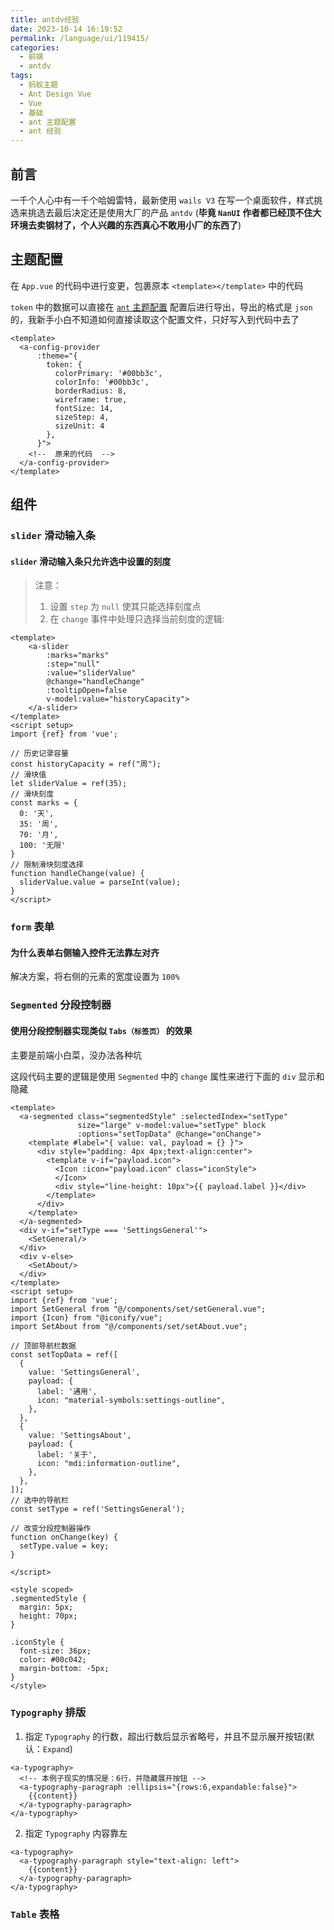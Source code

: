 ```yaml
---
title: antdv经验
date: 2023-10-14 16:19:52
permalink: /language/ui/119415/
categories:
  - 前端
  - antdv
tags:
  - 蚂蚁主题
  - Ant Design Vue
  - Vue
  - 基础
  - ant 主题配置
  - ant 经验
---
```


## 前言

一千个人心中有一千个哈姆雷特，最新使用 `wails V3` 在写一个桌面软件，样式挑选来挑选去最后决定还是使用大厂的产品 `antdv` (**毕竟 `NanUI` 作者都已经顶不住大环境去卖钢材了，个人兴趣的东西真心不敢用小厂的东西了**)

<!-- more -->

<InArticleAdsense
    data-ad-client="ca-pub-1725717718088510"
    data-ad-slot="7426219401">
</InArticleAdsense>

## 主题配置

在 `App.vue` 的代码中进行变更，包裹原本 `<template></template>` 中的代码

`token` 中的数据可以直接在 [`ant` 主题配置](https://antdv.com/theme-editor-cn) 配置后进行导出，导出的格式是 `json` 的，我新手小白不知道如何直接读取这个配置文件，只好写入到代码中去了

``` vue
<template>
  <a-config-provider
      :theme="{
        token: {
          colorPrimary: '#00bb3c',
          colorInfo: '#00bb3c',
          borderRadius: 8,
          wireframe: true,
          fontSize: 14,
          sizeStep: 4,
          sizeUnit: 4
        },
      }">
    <!--  原来的代码  -->
  </a-config-provider>
</template>
```

## 组件

### `slider` 滑动输入条

#### `slider` 滑动输入条只允许选中设置的刻度

> 注意：
> 1. 设置 `step` 为 `null` 使其只能选择刻度点
> 2. 在 `change` 事件中处理只选择当前刻度的逻辑:

``` vue
<template>
    <a-slider
        :marks="marks"
        :step="null"
        :value="sliderValue"
        @change="handleChange"
        :tooltipOpen=false
        v-model:value="historyCapacity">
    </a-slider>
</template>
<script setup>
import {ref} from 'vue';

// 历史记录容量
const historyCapacity = ref("周");
// 滑块值
let sliderValue = ref(35);
// 滑块刻度
const marks = {
  0: '天',
  35: '周',
  70: '月',
  100: '无限'
}
// 限制滑块刻度选择
function handleChange(value) {
  sliderValue.value = parseInt(value);
}
</script>
```

### `form` 表单

#### 为什么表单右侧输入控件无法靠左对齐

解决方案，将右侧的元素的宽度设置为 `100%`

### `Segmented` 分段控制器

#### 使用分段控制器实现类似 `Tabs（标签页）` 的效果

主要是前端小白菜，没办法各种坑

这段代码主要的逻辑是使用 `Segmented` 中的 `change` 属性来进行下面的 `div` 显示和隐藏

``` vue
<template>
  <a-segmented class="segmentedStyle" :selectedIndex="setType"
               size="large" v-model:value="setType" block
               :options="setTopData" @change="onChange">
    <template #label="{ value: val, payload = {} }">
      <div style="padding: 4px 4px;text-align:center">
        <template v-if="payload.icon">
          <Icon :icon="payload.icon" class="iconStyle">
          </Icon>
          <div style="line-height: 10px">{{ payload.label }}</div>
        </template>
      </div>
    </template>
  </a-segmented>
  <div v-if="setType === 'SettingsGeneral'">
    <SetGeneral/>
  </div>
  <div v-else>
    <SetAbout/>
  </div>
</template>
<script setup>
import {ref} from 'vue';
import SetGeneral from "@/components/set/setGeneral.vue";
import {Icon} from "@iconify/vue";
import SetAbout from "@/components/set/setAbout.vue";

// 顶部导航栏数据
const setTopData = ref([
  {
    value: 'SettingsGeneral',
    payload: {
      label: '通用',
      icon: "material-symbols:settings-outline",
    },
  },
  {
    value: 'SettingsAbout',
    payload: {
      label: '关于',
      icon: "mdi:information-outline",
    },
  },
]);
// 选中的导航栏
const setType = ref('SettingsGeneral');

// 改变分段控制器操作
function onChange(key) {
  setType.value = key;
}

</script>

<style scoped>
.segmentedStyle {
  margin: 5px;
  height: 70px;
}

.iconStyle {
  font-size: 36px;
  color: #00c042;
  margin-bottom: -5px;
}
</style>
```

### `Typography` 排版

1. 指定 `Typography` 的行数，超出行数后显示省略号，并且不显示展开按钮(默认：`Expand`)
  
  ``` vue
  <a-typography>
    <!-- 本例子现实的情况是：6行，并隐藏展开按钮 -->
    <a-typography-paragraph :ellipsis="{rows:6,expandable:false}">
      {{content}}
    </a-typography-paragraph>
  </a-typography>
  ```

2. 指定 `Typography` 内容靠左

  ``` vue
  <a-typography>
    <a-typography-paragraph style="text-align: left">
      {{content}}
    </a-typography-paragraph>
  </a-typography>
  ```

### `Table` 表格


